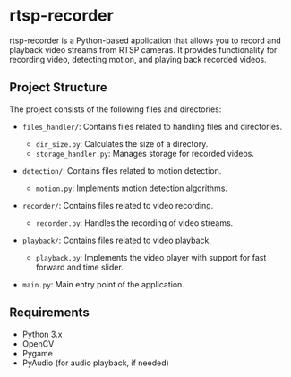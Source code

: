 # rtsp-recorder

rtsp-recorder is a Python-based application that allows you to record and playback video streams from RTSP cameras. It provides functionality for recording video, detecting motion, and playing back recorded videos.

## Project Structure

The project consists of the following files and directories:

- `files_handler/`: Contains files related to handling files and directories.
  - `dir_size.py`: Calculates the size of a directory.
  - `storage_handler.py`: Manages storage for recorded videos.

- `detection/`: Contains files related to motion detection.
  - `motion.py`: Implements motion detection algorithms.

- `recorder/`: Contains files related to video recording.
  - `recorder.py`: Handles the recording of video streams.

- `playback/`: Contains files related to video playback.
  - `playback.py`: Implements the video player with support for fast forward and time slider.

- `main.py`: Main entry point of the application.

## Requirements

- Python 3.x
- OpenCV
- Pygame
- PyAudio (for audio playback, if needed)
